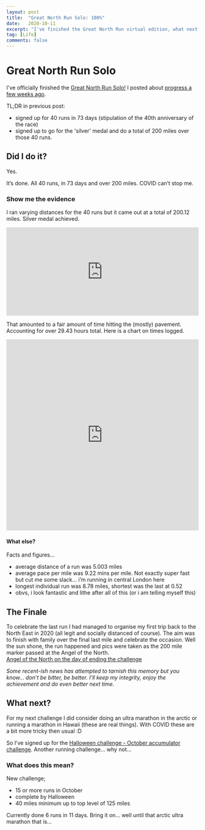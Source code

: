```yaml
---
layout: post
title:  "Great North Run Solo: 100%"
date:   2020-10-11
excerpt: "I've finished the Great North Run virtual edition, what next?"
tag: [Life]
comments: false
---
```


# Great North Run Solo
I've officially finished the [Great North Run Solo!](https://www.greatrun.org/virtual-running/great-north-run) I posted about [progress a few weeks ago](https://colinpattinson.github.io/GNR-Solo/).

TL;DR in previous post:
- signed up for 40 runs in 73 days (stipulation of the 40th anniversary of the race)
- signed up to go for the 'silver' medal and do a total of 200 miles over those 40 runs.

## Did I do it?
Yes.

It’s done. All 40 runs, in 73 days and over 200 miles. COVID can’t stop me.

### Show me the evidence
I ran varying distances for the 40 runs but it came out at a total of 200.12 miles. Silver medal achieved.

<iframe title="Great North Virtual Runs" aria-label="Interactive line chart" id="datawrapper-chart-TF0zC" src="https://datawrapper.dwcdn.net/TF0zC/2/" scrolling="no" frameborder="0" style="width: 0; min-width: 100% !important; border: none;" height="231"></iframe><script type="text/javascript">!function(){"use strict";window.addEventListener("message",(function(a){if(void 0!==a.data["datawrapper-height"])for(var e in a.data["datawrapper-height"]){var t=document.getElementById("datawrapper-chart-"+e)||document.querySelector("iframe[src*='"+e+"']");t&&(t.style.height=a.data["datawrapper-height"][e]+"px")}}))}();
</script>

That amounted to a fair amount of time hitting the (mostly) pavement. Accounting for over 29.43 hours total. Here is a chart on times logged.

<iframe title="Time Taken" aria-label="Interactive line chart" id="datawrapper-chart-YP9Xy" src="https://datawrapper.dwcdn.net/YP9Xy/1/" scrolling="no" frameborder="0" style="width: 0; min-width: 100% !important; border: none;" height="500"></iframe><script type="text/javascript">!function(){"use strict";window.addEventListener("message",(function(a){if(void 0!==a.data["datawrapper-height"])for(var e in a.data["datawrapper-height"]){var t=document.getElementById("datawrapper-chart-"+e)||document.querySelector("iframe[src*='"+e+"']");t&&(t.style.height=a.data["datawrapper-height"][e]+"px")}}))}();
</script>

#### What else?
Facts and figures…
- average distance of a run was 5.003 miles
- average pace per mile was 9.22 mins per mile. Not exactly super fast but cut me some slack… i’m running in central London here
- longest individual run was 8.78 miles, shortest was the last at 0.52
- obvs, i look fantastic and lithe after all of this (or i am telling myself this)

## The Finale
To celebrate the last run I had managed to organise my first trip back to the North East in 2020 (all legit and socially distanced of course). The aim was to finish with family over the final last mile and celebrate the occasion. Well the sun shone, the run happened and pics were taken as the 200 mile marker passed at the Angel of the North.  
[Angel of the North on the day of ending the challenge](https://raw.githubusercontent.com/ColinPattinson/colinpattinson.github.io/master/assets/img/angel%20of%20the%20north.jpg)

_Some recent-ish news has attempted to tarnish this memory but you know… don’t be bitter, be better. I’ll keep my integrity, enjoy the achievement and do even better next time._

## What next?
For my next challenge I did consider doing an ultra marathon in the arctic or running a marathon in Hawaii (these are real things). With COVID these are a bit more tricky then usual :D

So I’ve signed up for the [Halloween challenge - October accumulator challenge](https://www.greatrun.org/virtual-running/accumulator/october). Another running challenge... why not...

### What does this mean?
New challenge;
- 15 or more runs in October
- complete by Halloween
- 40 miles minimum up to top level of 125 miles

Currently done 6 runs in 11 days. Bring it on... well until that arctic ultra marathon that is...
